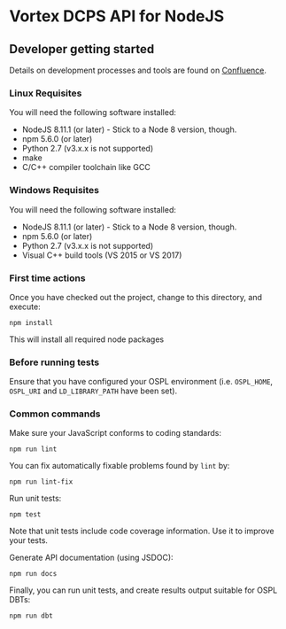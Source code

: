 # Vortex DCPS API for NodeJS

## Developer getting started

Details on development processes and tools are found on [Confluence](https://confluence.prismtech.com/display/TOOLRM/Development+tools).

### Linux Requisites

You will need the following software installed:

* NodeJS 8.11.1 (or later) - Stick to a Node 8 version, though.
* npm 5.6.0 (or later)
* Python 2.7 (v3.x.x is not supported)
* make
* C/C++ compiler toolchain like GCC 

### Windows Requisites

You will need the following software installed:

* NodeJS 8.11.1 (or later) - Stick to a Node 8 version, though.
* npm 5.6.0 (or later)
* Python 2.7 (v3.x.x is not supported)
* Visual C++ build tools (VS 2015 or VS 2017)

### First time actions

Once you have checked out the project, change to this directory, and execute:

```
npm install
```

This will install all required node packages

### Before running tests

Ensure that you have configured your OSPL environment (i.e. `OSPL_HOME`, `OSPL_URI` and `LD_LIBRARY_PATH` have been set).

### Common commands

Make sure your JavaScript conforms to coding standards:

```
npm run lint
```

You can fix automatically fixable problems found by `lint` by:

```
npm run lint-fix
```

Run unit tests:

```
npm test
```

Note that unit tests include code coverage information. Use it to improve your tests.

Generate API documentation (using JSDOC):

```
npm run docs
```

Finally, you can run unit tests, and create results output suitable for OSPL DBTs:

```
npm run dbt
```


